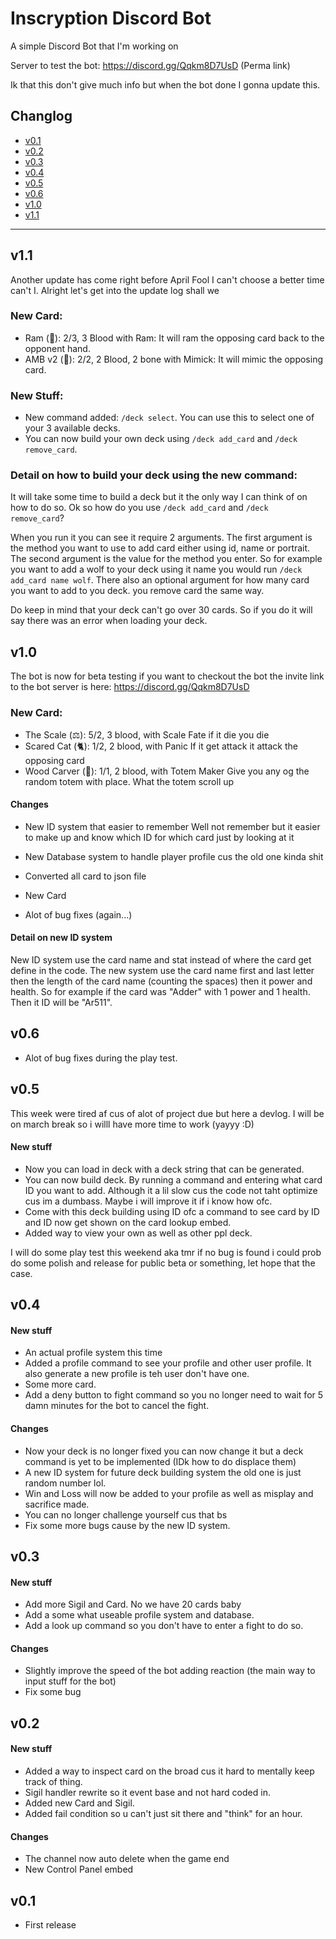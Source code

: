 # Inscryption Discord Bot
A simple Discord Bot that I'm working on

Server to test the bot: https://discord.gg/Qqkm8D7UsD (Perma link)

Ik that this don't give much info but when the bot done I gonna update this.

## Changlog

- [v0.1](#v01)
- [v0.2](#v02)
- [v0.3](#v03)
- [v0.4](#v04)
- [v0.5](#v05)
- [v0.6](#v06)
- [v1.0](#v10)
- [v1.1](#v11)

---

## v1.1
Another update has come right before April Fool I can't choose a better time can't I. Alright let's get into the update log shall we

### New Card:
- Ram (🐏): 2/3, 3 Blood with Ram: It will ram the opposing card back to the opponent hand.
- AMB v2 (🧪): 2/2, 2 Blood, 2 bone with Mimick: It will mimic the opposing card.

### New Stuff:
- New command added: `/deck select`. You can use this to select one of your 3 available decks.
- You can now build your own deck using `/deck add_card` and `/deck remove_card`.

### Detail on how to build your deck using the new command:
It will take some time to build a deck but it the only way I can think of on how to do so. Ok so how do you use `/deck add_card` and `/deck remove_card`? 

When you run it you can see it require 2 arguments. The first argument is the method you want to use to add card either using id, name or portrait. The second argument is the value for the method you enter. So for example you want to add a wolf to your deck using it name you would run `/deck add_card name wolf`. There also an optional argument for how many card you want to add to you deck. you remove card the same way.

Do keep in mind that your deck can't go over 30 cards. So if you do it will say there was an error when loading your deck.

## v1.0

The bot is now for beta testing if you want to checkout the bot the invite link to the bot server is here: https://discord.gg/Qqkm8D7UsD

### New Card:
- The Scale (⚖): 5/2, 3 blood, with Scale Fate if it die you die
- Scared Cat (🐈): 1/2, 2 blood, with Panic If it get attack it attack the opposing card
- Wood Carver (🔪): 1/1, 2 blood, with Totem Maker Give you any og the random totem with place. What the totem scroll up
  
#### Changes

- New ID system that easier to remember Well not remember but it easier to make up and know which ID for which card just by looking at it
- New Database system to handle player profile  cus the old one kinda shit
- Converted all card to json file
- New Card

- Alot of bug fixes (again...)

#### Detail on new ID system
New ID system use the card name and stat instead of where the card get define in the code. The new system use the card name first and last letter then the length of the card name (counting the spaces) then it power and health. So for example if the card was "Adder" with 1 power and 1 health. Then it ID will be "Ar511". 

## v0.6
- Alot of bug fixes during the play test.

## v0.5

This week were tired af cus of alot of project due but here a devlog. I will be on march break so i willl have more time to work (yayyy :D)

#### New stuff

- Now you can load in deck with a deck string that can be generated.
- You can now build deck. By running a command and entering what card ID you want to add. Although it a lil slow cus the code not taht optimize cus im a dumbass. Maybe i will improve it if i know how ofc.
- Come with this deck building using ID ofc a command to see card by ID and ID now get shown on the card lookup embed.
- Added way to view your own as well as other ppl deck.

I will do some play test this weekend aka tmr if no bug is found i could prob do some polish and release for public beta or something, let hope that the case.

## v0.4

#### New stuff

- An actual profile system this time
- Added a profile command to see your profile and other user profile. It also generate a new profile is teh user don't have one.
- Some more card.
- Add a deny button to fight command so you no longer need to wait for 5 damn minutes for the bot to cancel the fight.

#### Changes

- Now your deck is no longer fixed you can now change it but a deck command is yet to be implemented (IDk how to do displace them)
- A new ID system for future deck building system the old one is just random number lol.
- Win and Loss will now be added to your profile as well as misplay and sacrifice made.
- You can no longer challenge yourself cus that bs
- Fix some more bugs cause by the new ID system.

## v0.3

#### New stuff

- Add more Sigil and Card. No we have 20 cards baby
- Add a some what useable profile system and database.
- Add a look up command so you don't have to enter a fight to do so.

#### Changes

- Slightly improve the speed of the bot adding reaction (the main way to input stuff for the bot)
- Fix some bug

## v0.2

#### New stuff

- Added a way to inspect card on the broad cus it hard to mentally keep track of thing.
- Sigil handler rewrite so it event base and not hard coded in.
- Added new Card and Sigil.
- Added fail condition so u can't just sit there and "think" for an hour.

#### Changes

- The channel now auto delete when the game end 
- New Control Panel embed

## v0.1
- First release
